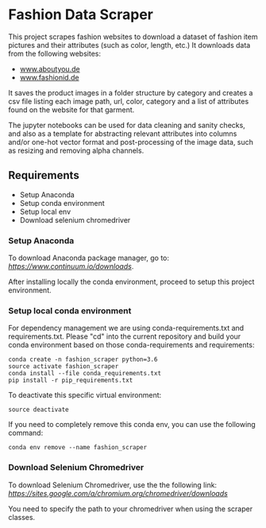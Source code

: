# Fashion Data Scraper

This project scrapes fashion websites to download a dataset of fashion item pictures and their attributes (such as 
color, length, etc.) It downloads data from the following websites:

- www.aboutyou.de
- www.fashionid.de

It saves the product images in a folder structure by category and creates a csv file listing each image path, url, 
color, category and a list of attributes found on the website for that garment.

The jupyter notebooks can be used for data cleaning and sanity checks, and also as a template for abstracting 
relevant attributes into columns and/or one-hot vector format and post-processing of the image data, such as resizing
 and removing alpha channels.


## Requirements

- Setup Anaconda
- Setup conda environment
- Setup local env
- Download selenium chromedriver

### Setup Anaconda
To download Anaconda package manager, go to: <i>https://www.continuum.io/downloads</i>.

After installing locally the conda environment, proceed to setup this project environment.


### Setup local conda environment

For dependency management we are using conda-requirements.txt and requirements.txt. 
Please "cd" into the current repository and build your conda environment based on those conda-requirements and 
requirements:
 
```
conda create -n fashion_scraper python=3.6
source activate fashion_scraper
conda install --file conda_requirements.txt
pip install -r pip_requirements.txt
```


To deactivate this specific virtual environment:
```
source deactivate
```

If you need to completely remove this conda env, you can use the following command:

```
conda env remove --name fashion_scraper
```

### Download Selenium Chromedriver
To download Selenium Chromedriver, use the the following link: 
<i>https://sites.google.com/a/chromium.org/chromedriver/downloads</i>

You need to specify the path to your chromedriver when using the scraper classes.